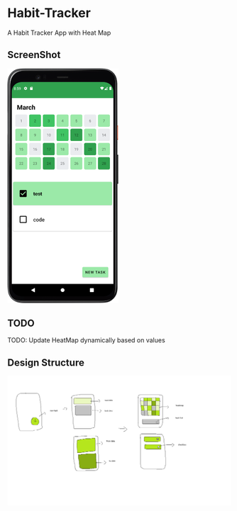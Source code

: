 # Habit-Tracker
A Habit Tracker App with Heat Map

## ScreenShot
<img src="images/screenshots/Version5.png" width="250"/>

## TODO
TODO: Update HeatMap dynamically based on values

## Design Structure
<img src="images/design/habittrackerlayout.png"/>
